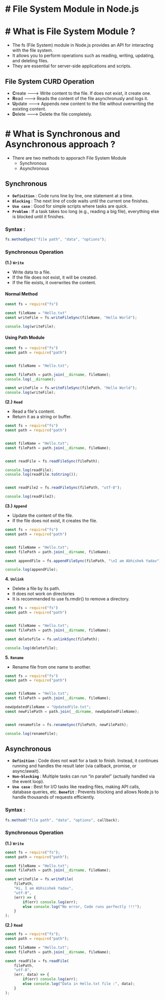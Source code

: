 # # File System Module in Node.js

# # What is File System Module ?

- The fs (File System) module in Node.js provides an API for interacting with the file system.
- It allows you to perform operations such as reading, writing, updating, and deleting files.
- They are essential for server-side applications and scripts.


## File System CURD Operation

- **C**reate ---> Write content to the file. If does not exist, it create one.
- **R**ead ---> Reads the content of the file asynchronusly and logs it.
- **U**pdate ---> Appends new content to the file without overwriting the exixting content.
- **D**elete --->  Delete the file completely.

# # What is Synchronous and Asynchronous approach ?

- There are two methods to apporach File System Module
  - Synchronous
  - Asynchronous

## Synchronous

- **`Definition`** : Code runs line by line, one statement at a time.
- **`Blocking`** : The next line of code waits until the current one finishes.
- **`Use case`** : Good for simple scripts where tasks are quick.
- **`Problem`** : If a task takes too long (e.g., reading a big file), everything else is blocked until it finishes.


### Syntax :
``` js
fs.methodSync("file path", "data", "options");
```

### Synchronous Operation

**(1.)** **`Write`** 

- Write data to a file.
- If the file does not exist, it will be created.
- If the file exists, it overwrites the content.

#### Normal Method

``` js
const fs = require("fs")

const fileName = "Hello.txt"
const writeFile = fs.writeFileSync(fileName, "Hello World");

console.log(writeFile);                                                             // Output : A Hello.txt file is created With "Hello World" input
```

#### Using Path Module

``` js
const fs = require("fs")
const path = require("path")


const fileName = "Hello.txt";

const filePath = path.join(__dirname, fileName);
console.log(__dirname);

const writeFile = fs.writeFileSync(filePath, "Hello World");
console.log(writeFile);                                                             // Output : A Hello.txt file is created With "Hello World" input
```

**(2.)** **`Read`** 

- Read a file's content.
- Return it as a string or buffer.

``` js
const fs = require("fs")
const path = require("path")


const fileName = "Hello.txt";
const filePath = path.join(__dirname, fileName);


const readFile = fs.readFileSync(filePath);

console.log(readFile);                                                             // Output : <Buffer 48 65 6c 6c 6f 20 57 6f 72 6c 64> 
console.log(readFile.toString());                                                  // Output : Hello World


const readFile2 = fs.readFileSync(filePath, "utf-8");

console.log(readFile2);                                                            // Output : Hello World
```

**(3.)** **`Append`** 

- Update the content of the file.
- If the file does not exist, it creates the file.

``` js
const fs = require("fs")
const path = require("path")


const fileName = "Hello.txt";
const filePath = path.join(__dirname, fileName);

const appendFile = fs.appendFileSync(filePath, "\nI am Abhishek Yadav");

console.log(appendFile);                                                             // Output : Update "Hello.txt" file.
```

**4.** **`Unlink`** 

- Delete a file by its path.
- It does not work on directories
- It is recommended to use fs.rmdir() to remove a directory.

``` js
const fs = require("fs")
const path = require("path")


const fileName = "Hello.txt";
const filePath = path.join(__dirname, fileName);

const deletefile = fs.unlinkSync(filePath);

console.log(deletefile);                                                              // Output : "Hello.txt" file is deleted/removed.
```

**5.** **`Rename`** 

- Rename file from one name to another.

``` js
const fs = require("fs")
const path = require("path")


const fileName = "Hello.txt";
const filePath = path.join(__dirname, fileName);

newUpdatedFileName = "UpdatedFile.txt";
const newFilePath = path.join(__dirname, newUpdatedFileName);


const renameFile = fs.renameSync(filePath, newFilePath);

console.log(renameFile);                                                              // Output : "Hello.txt" renamed by "UpdatedFile.txt"
```


## Asynchronous 

- **`Definition`** : Code does not wait for a task to finish. Instead, it continues running and handles the result later (via callback, promise, or async/await).
- **`Non-blocking`** : Multiple tasks can run “in parallel” (actually handled via the event loop).
- **`Use case`** : Best for I/O tasks like reading files, making API calls, database queries, etc.
**`Benefit`** : Prevents blocking and allows Node.js to handle thousands of requests efficiently.

### Syntax :
``` js
fs.method("file path", "data", "options", callback);
```

### Synchronous Operation

**(1.)** **`Write`** 

``` js
const fs = require("fs");
const path = require("path");

const fileName = "Hello.txt";
const filePath = path.join(__dirname, fileName);

const writeFile = fs.writeFile(
	filePath,
	"Hi, I am Abhsishek Yadav",
	"utf-8",
	(err) => {
        if(err) console.log(err);
        else console.log("No error, Code runs perfectly !!!");                                   // Output : No error, Code runs perfectly !!!
    }
);
```

**(2.)** **`Read`** 

``` js
const fs = require("fs");
const path = require("path");

const fileName = "Hello.txt";
const filePath = path.join(__dirname, fileName);

const readFile = fs.readFile(
	filePath,
	"utf-8",
	(err, data) => {
        if(err) console.log(err);
        else console.log("Data in Hello.txt file :", data);                                    // Output : Data in Hello.txt file : Hi, I am Abhsishek Yadav
    }
);
```






